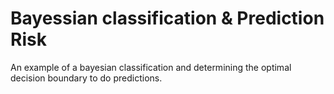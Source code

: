 # Bayessian classification & Prediction Risk
An example of a bayesian classification and determining the optimal decision boundary to do predictions.
